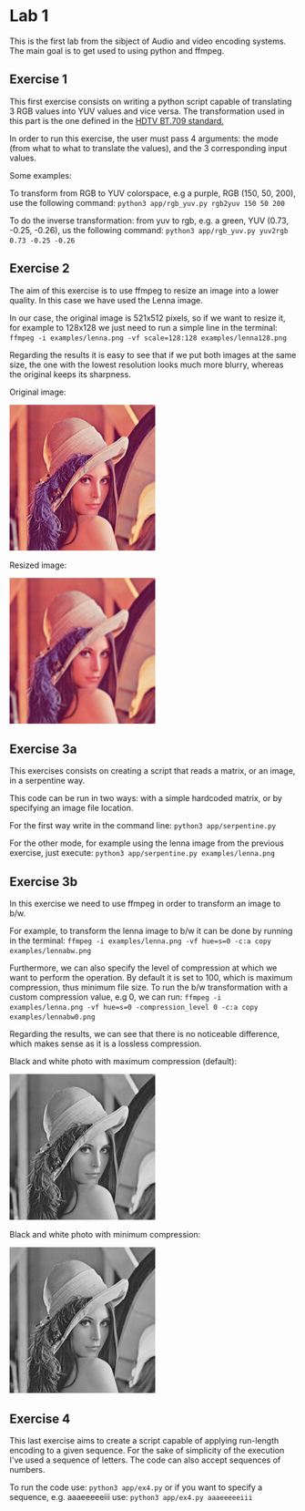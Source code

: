 # Lab 1
This is the first lab from the sibject of Audio and video encoding systems. The main goal is to get used to using python and ffmpeg.

## Exercise 1
This first exercise consists on writing a python script capable of translating 3 RGB values into YUV values and
vice versa. The transformation used in this part is the one defined in the [HDTV BT.709 standard.](https://en.wikipedia.org/wiki/YUV#HDTV_with_BT.709)

In order to run this exercise, the user must pass 4 arguments: the mode (from what to what to translate the values), and the 3 corresponding input values.

Some examples:

To transform from RGB to YUV colorspace, e.g a purple, RGB (150, 50, 200), use the following command:
`python3 app/rgb_yuv.py rgb2yuv 150 50 200`

To do the inverse transformation: from yuv to rgb, e.g. a green, YUV (0.73, -0.25, -0.26), us the following command:
`python3 app/rgb_yuv.py yuv2rgb 0.73 -0.25 -0.26`

## Exercise 2
The aim of this exercise is to use ffmpeg to resize an image into a lower quality. In this case we have used the Lenna image.

In our case, the original image is 521x512 pixels, so if we want to resize it, for example to 128x128 we just need to 
run a simple line in the terminal: 
`ffmpeg -i examples/lenna.png -vf scale=128:128 examples/lenna128.png`

Regarding the results it is easy to see that if we put both images at the same size, the one with the lowest resolution 
looks much more blurry, whereas the original keeps its sharpness.

Original image: 

<img src="/examples/lenna.png" width="256" height="256">

Resized image: 

<img src="/examples/lenna128.png" width="256" height="256">

## Exercise 3a
This exercises consists on creating a script that reads a matrix, or an image, in a serpentine way.

This code can be run in two ways: with a simple hardcoded matrix, or by specifying an image file location.

For the first way write in the command line: `python3 app/serpentine.py`

For the other mode, for example using the lenna image from the previous exercise, just execute: 
`python3 app/serpentine.py examples/lenna.png`

## Exercise 3b
In this exercise we need to use ffmpeg in order to transform an image to b/w.

For example, to transform the lenna image to b/w it can be done by running in the terminal: 
`ffmpeg -i examples/lenna.png -vf hue=s=0 -c:a copy examples/lennabw.png`

Furthermore, we can also specify the level of compression at which we want to perform the operation. By default it is 
set to 100, which is maximum compression, thus minimum file size. To run the b/w transformation with a custom compression
value, e.g 0, we can run: `ffmpeg -i examples/lenna.png -vf hue=s=0 -compression_level 0 -c:a copy examples/lennabw0.png`

Regarding the results, we can see that there is no noticeable difference, which makes sense as it is a lossless compression.

Black and white photo with maximum compression (default): 

<img src="/examples/lennabw.png" width="256" height="256">

Black and white photo with minimum compression:

<img src="/examples/lennabw0.png" width="256" height="256">

## Exercise 4
This last exercise aims to create a script capable of applying run-length encoding to a given sequence. For the sake
of simplicity of the execution I've used a sequence of letters. The code can also accept sequences of numbers.

To run the code use: `python3 app/ex4.py` or if you want to specify a sequence, e.g. aaaeeeeeiii use: `python3 app/ex4.py aaaeeeeeiii` 
